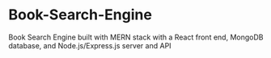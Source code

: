 # Book-Search-Engine
Book Search Engine built with MERN stack with a React front end, MongoDB database, and Node.js/Express.js server and API
